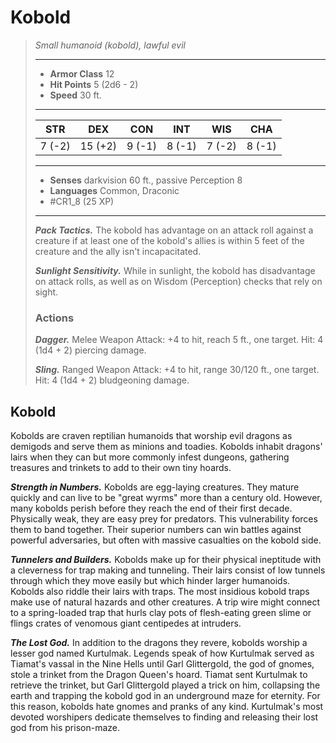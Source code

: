 # Kobold
>*Small humanoid (kobold), lawful evil*
>___
>- **Armor Class** 12
>- **Hit Points** 5 (2d6 - 2)
>- **Speed** 30 ft.
>___
>|STR|DEX|CON|INT|WIS|CHA|
>|:---:|:---:|:---:|:---:|:---:|:---:|
>|7 (-2)|15 (+2)|9 (-1)|8 (-1)|7 (-2)|8 (-1)|
>___
>- **Senses** darkvision 60 ft., passive Perception 8
>- **Languages** Common, Draconic
>- #CR1_8 (25 XP)
>___
>***Pack Tactics.*** The kobold has advantage on an attack roll against a creature if at least one of the kobold's allies is within 5 feet of the creature and the ally isn't incapacitated.  
>
>***Sunlight Sensitivity.*** While in sunlight, the kobold has disadvantage on attack rolls, as well as on Wisdom (Perception) checks that rely on sight.  
>
>### Actions
>***Dagger.*** Melee Weapon Attack: +4 to hit, reach 5 ft., one target. Hit: 4 (1d4 + 2) piercing damage.  
>
>***Sling.*** Ranged Weapon Attack: +4 to hit, range 30/120 ft., one target. Hit: 4 (1d4 + 2) bludgeoning damage.

## Kobold

Kobolds are craven reptilian humanoids that worship evil dragons as demigods and serve them as minions and toadies. Kobolds inhabit dragons' lairs when they can but more commonly infest dungeons, gathering treasures and trinkets to add to their own tiny hoards.

***Strength in Numbers.***  Kobolds are egg-laying creatures. They mature quickly and can live to be "great wyrms" more than a century old. However, many kobolds perish before they reach the end of their first decade. Physically weak, they are easy prey for predators. This vulnerability forces them to band together. Their superior numbers can win battles against powerful adversaries, but often with massive casualties on the kobold side.

***Tunnelers and Builders.*** Kobolds make up for their physical ineptitude with a cleverness for trap making and tunneling. Their lairs consist of low tunnels through which they move easily but which hinder larger humanoids. Kobolds also riddle their lairs with traps. The most insidious kobold traps make use of natural hazards and other creatures. A trip wire might connect to a spring-loaded trap that hurls clay pots of flesh-eating green slime or flings crates of venomous giant centipedes at intruders.

***The Lost God.*** In addition to the dragons they revere, kobolds worship a lesser god named Kurtulmak. Legends speak of how Kurtulmak served as Tiamat's vassal in the Nine Hells until Garl Glittergold, the god of gnomes, stole a trinket from the Dragon Queen's hoard. Tiamat sent Kurtulmak to retrieve the trinket, but Garl Glittergold played a trick on him, collapsing the earth and trapping the kobold god in an underground maze for eternity. For this reason, kobolds hate gnomes and pranks of any kind. Kurtulmak's most devoted worshipers dedicate themselves to finding and releasing their lost god from his prison-maze.